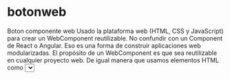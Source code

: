 # botonweb
Boton componente web
Usado la plataforma web (HTML, CSS y JavaScript) para crear un WebComponent reutilizable.
No confundir con un Component de React o Angular. Eso es una forma de construir aplicaciones web modularizadas. 
El propósito de un WebComponent es que sea reutilizable en cualquier proyecto web.
De igual manera que usamos elementos HTML como <select>, <input>, <video>, <a>, etc...
que tienen un determinado estilo y comportamiento, con los WebComponents se trata de extender ese ecosistema.
